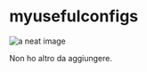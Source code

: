 myusefulconfigs
===============
![a neat image](http://demaitalia.s3.amazonaws.com/db.jpg)

Non ho altro da aggiungere. 




 
